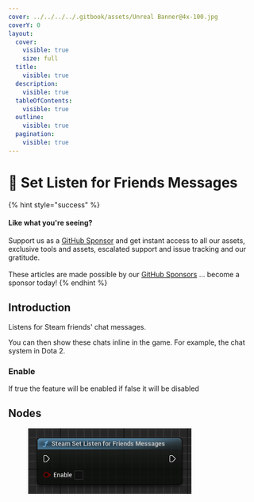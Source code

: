 ```yaml
---
cover: ../../../../.gitbook/assets/Unreal Banner@4x-100.jpg
coverY: 0
layout:
  cover:
    visible: true
    size: full
  title:
    visible: true
  description:
    visible: true
  tableOfContents:
    visible: true
  outline:
    visible: true
  pagination:
    visible: true
---
```


# 🔵 Set Listen for Friends Messages

{% hint style="success" %}
#### Like what you're seeing?

Support us as a [GitHub Sponsor](../../../../become-a-sponsor/) and get instant access to all our assets, exclusive tools and assets, escalated support and issue tracking and our gratitude.\
\
These articles are made possible by our [GitHub Sponsors](../../../../become-a-sponsor/) ... become a sponsor today!
{% endhint %}

## Introduction

Listens for Steam friends' chat messages.

You can then show these chats inline in the game. For example, the chat system in Dota 2.

### Enable

If true the feature will be enabled if false it will be disabled

## Nodes

<figure><img src="../../../../.gitbook/assets/image (10) (1) (1) (1) (1).png" alt=""><figcaption></figcaption></figure>
